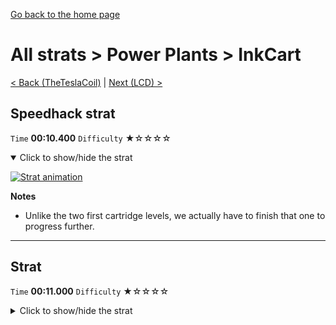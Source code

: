 [Go back to the home page](https://github.com/Doublevil/scbspeedrun)

# All strats > Power Plants > InkCart

[< Back (TheTeslaCoil)](https://github.com/Doublevil/scbspeedrun/blob/main/levels/all_lvl/pp/TheTeslaCoil.md) | [Next (LCD) >](https://github.com/Doublevil/scbspeedrun/blob/main/levels/all_lvl/LCD/LCD.md)

## Speedhack strat

`Time` **00:10.400** `Difficulty` ★☆☆☆☆
<details open>
  <summary>Click to show/hide the strat</summary>

  [![Strat animation](https://github.com/Doublevil/scbspeedrun/blob/main/media/levels/pp/InkCart_S_Strat.webp)](https://github.com/Doublevil/scbspeedrun/blob/main/media/levels/pp/InkCart_S_Strat.mp4?raw=true)

  **Notes**
  - Unlike the two first cartridge levels, we actually have to finish that one to progress further.
</details>

---
## Strat

`Time` **00:11.000** `Difficulty` ★☆☆☆☆
<details>
  <summary>Click to show/hide the strat</summary>

  [![Strat animation](https://github.com/Doublevil/scbspeedrun/blob/main/media/levels/pp/InkCart_Strat.webp)](https://github.com/Doublevil/scbspeedrun/blob/main/media/levels/pp/InkCart_Strat.mp4?raw=true)

  **Notes**
  - Unlike the two first cartridge levels, we actually have to finish that one to progress further.
</details>
